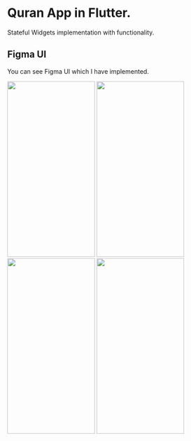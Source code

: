 # Quran App in Flutter.
Stateful Widgets implementation with functionality.

## Figma UI
You can see Figma UI which I have implemented.

<div>
<img src="https://github.com/MuhammadJamalAshrafi/tic_tac_toe/blob/main/images/Splash.png" width="200" height="400">
<img src="https://github.com/MuhammadJamalAshrafi/tic_tac_toe/blob/main/images/Home.png" width="200" height="400">
<img src="https://github.com/MuhammadJamalAshrafi/tic_tac_toe/blob/main/images/SurahIndex.png" width="200" height="400">
<img src="https://github.com/MuhammadJamalAshrafi/tic_tac_toe/blob/main/images/SurahDetail.png" width="200" height="400">
</div>
